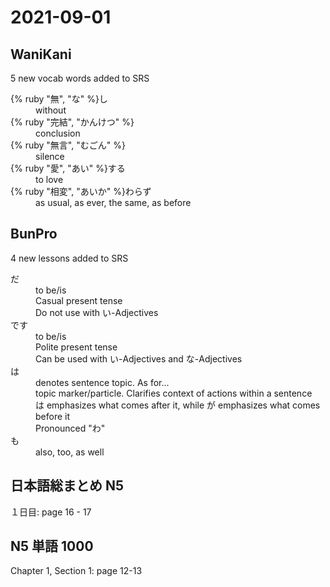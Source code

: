 # 2021-09-01

## WaniKani

5 new vocab words added to SRS

<dl>
  <div>
    <dt>{% ruby "無", "な" %}し</dt>
    <dd>without</dd>
  </div>
  <div>
    <dt>{% ruby "完結", "かんけつ" %}</dt>
    <dd>conclusion</dd>
  </div>
  <div>
    <dt>{% ruby "無言", "むごん" %}</dt>
    <dd>silence</dd>
  </div>
  <div>
    <dt>{% ruby "愛", "あい" %}する</dt>
    <dd>to love</dd>
  </div>
  <div>
    <dt>{% ruby "相変", "あいか" %}わらず</dt>
    <dd>as usual, as ever, the same, as before</dd>
  </div>
</dl>

## BunPro

4 new lessons added to SRS

<dl>
  <div>
    <dt>だ</dt>
    <dd>to be/is</dd>
    <dd>Casual present tense</dd>
    <dd>Do not use with い-Adjectives</dd>
  </div>
  <div>
    <dt>です</dt>
    <dd>to be/is</dd>
    <dd>Polite present tense</dd>
    <dd>Can be used with い-Adjectives and な-Adjectives</dd>
  </div>
  <div>
    <dt>は</dt>
    <dd>denotes sentence topic. As for...</dd>
    <dd>topic marker/particle. Clarifies context of actions within a sentence</dd>
    <dd>は emphasizes what comes after it, while が emphasizes what comes before it</dd>
    <dd>Pronounced "わ"</dd>
  </div>
  <div>
    <dt>も</dt>
    <dd>also, too, as well</dd>
  </div>
</dl>

## 日本語総まとめ N5

１日目: page 16 - 17

## N5 単語 1000

Chapter 1, Section 1: page 12-13
